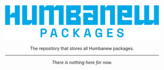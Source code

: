 <div align="center">

  ![humbanew-packages-logo](./humbanew-packages.svg)
  
  The repository that stores all Humbanew packages.

  ---

  *There is nothing here for now.*

</div>
